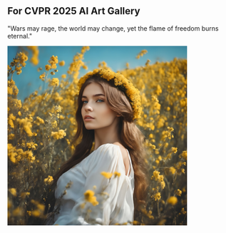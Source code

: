# <Eternal Flame>
## For CVPR 2025 AI Art Gallery 

"Wars may rage, the world may change,
yet the flame of freedom burns eternal."

<img src="./Eternal Flame.jpg" width=80%>
